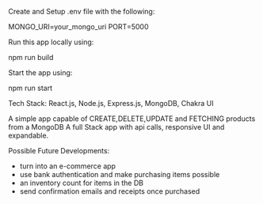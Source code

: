 Create and Setup .env file with the following:

MONGO_URI=your_mongo_uri
PORT=5000

Run this app locally using:

npm run build

Start the app using:

npm run start

Tech Stack: React.js, Node.js, Express.js, MongoDB, Chakra UI

A simple app capable of CREATE,DELETE,UPDATE and FETCHING products from a MongoDB
A full Stack app with api calls, responsive UI and expandable.

Possible Future Developments:
- turn into an e-commerce app
- use bank authentication and make purchasing items possible
- an inventory count for items in the DB
- send confirmation emails and receipts once purchased
